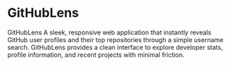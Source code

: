# GitHubLens
GitHubLens A sleek, responsive web application that instantly reveals GitHub user profiles and their top repositories through a simple username search. GitHubLens provides a clean interface to explore developer stats, profile information, and recent projects with minimal friction.
